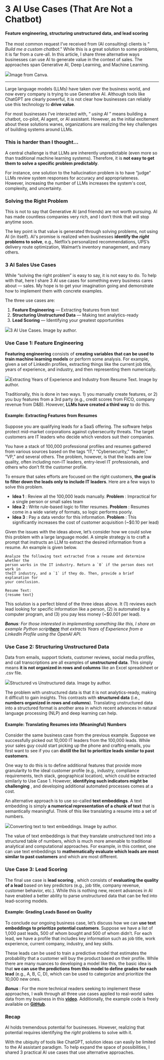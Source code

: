 # 3 AI Use Cases (That Are Not a Chatbot)
#### **Feature engineering, structuring unstructured data, and lead scoring**

The most common request I’ve received from (AI consulting) clients is “ _Build
me a custom chatbot_.” While this is a great solution to some problems, it is
far from a cure-all. In this article, I share three alternative ways
businesses can use AI to generate value in the context of sales. The
approaches span Generative AI, Deep Learning, and Machine Learning.

![](https://cdn-images-1.medium.com/max/800/1*UAA9jQVdqMXnwzYiz8Q53Q.png)Image
from Canva.

* * *

Large language models (LLMs) have taken over the business world, and now every
company is trying to use Generative AI. Although tools like ChatGPT are
clearly powerful, it is not clear how businesses can reliably use this
technology to **drive value**.

For most businesses I’ve interacted with, “ _using AI_ ” means building a
chatbot, co-pilot, AI agent, or AI assistant. However, as the initial
excitement about these solutions wanes, organizations are realizing the key
challenges of building systems around LLMs.

### **This is harder than I thought…**

A central challenge is that LLMs are inherently unpredictable (even more so
than traditional machine learning systems). Therefore, it is **not easy to get
them to solve a specific problem predictably**.

For instance, one solution to the hallucination problem is to have “judge”
LLMs review system responses for accuracy and appropriateness. However,
increasing the number of LLMs increases the system's cost, complexity, and
uncertainty.

### **Solving the Right Problem**

This is not to say that Generative AI (and friends) are not worth pursuing. AI
has made countless companies very rich, and I don’t think that will stop
anytime soon.

The key point is that value is generated through solving problems, not using
AI (in itself). AI's promise is realized when businesses **identify the
_right_ problems to solve**, e.g., Netflix’s personalized recommendations,
UPS’s delivery route optimization, Walmart’s inventory management, and many
others.

### **3 AI Sales Use Cases**

While “solving the right problem” is easy to say, it is not easy to do. To
help with that, here I share 3 AI use cases for something every business cares
about — sales. My hope is to get your imagination going and demonstrate how to
implement them with concrete examples.

The three use cases are:

  1. **Feature Engineering** — Extracting features from text
  2. **Structuring Unstructured Data** — Making text analytics-ready
  3. **Lead Scoring** — Identifying your greatest opportunities

![](https://cdn-images-1.medium.com/max/800/1*oc6qkytffi5EsrofEej9Fg.png)3 AI
Use Cases. Image by author.

### **Use Case 1: Feature Engineering**

**Featuring engineering** consists of **creating variables that can be used to
train machine learning models** or perform some analysis. For example, given a
set of LinkedIn profiles, extracting things like the current job title, years
of experience, and industry, and then representing them numerically.

![](https://cdn-images-1.medium.com/max/800/1*A-QTDzljazKvtaz1xsFryg.png)Extracting Years of
Experience and Industry from Resume Text. Image by author.

Traditionally, this is done in two ways. 1) you manually create features, or
2) you buy features from a 3rd party (e.g., credit scores from FICO, company
revenue from D&B). However, **LLMs have created a third way** to do this.

#### **Example: Extracting Features from Resumes**

Suppose you are qualifying leads for a SaaS offering. The software helps
protect mid-market corporations against cybersecurity threats. The target
customers are IT leaders who decide which vendors suit their companies.

You have a stack of 100,000 professional profiles and resumes gathered from
various sources based on the tags “IT,” “Cybersecurity,” “leader,” “VP,” and
several others. The problem, however, is that the leads are low quality, often
including non-IT leaders, entry-level IT professionals, and others who don’t
fit the customer profile.

To ensure that sales efforts are focused on the right customers, **the goal is
to filter down the leads only to include IT leaders**. Here are a few ways to
solve this problem.

  * **Idea 1** : Review all the 100,000 leads manually. **Problem** : Impractical for a single person or small sales team
  * **Idea 2** : Write rule-based logic to filter resumes. **Problem** : Resumes come in a wide variety of formats, so logic performs poorly.
  * **Idea 3** : Pay a data vendor for this information. **Problem** : This significantly increases the cost of customer acquisition (~$0.10 per lead)

Given the issues with the ideas above, let’s consider how we could solve this
problem with a large language model. A simple strategy is to craft a prompt
that instructs an LLM to extract the desired information from a resume. An
example is given below.

    
    
    Analyze the following text extracted from a resume and determine whether the   
    person works in the IT industry. Return a `0` if the person does not work in   
    theIT industry, and a `1` if they do. Then, provide a brief explanation for   
    your conclusion.  
      
    Resume Text:  
    {resume text}

This solution is a perfect blend of the three ideas above. It (1) reviews each
lead looking for specific information like a person, (2) is automated by a
computer program, and (3) you pay less money (~$0.001 per lead).

**_**Bonus**_**_:_ _For those interested in implementing something like this,
I share an example Python script_[**_here_**](https://youtu.be/3JsgtpX_rpU?si=WG1X-tvKmXLQLkEY&t=446) _that
extracts Years of Experience from a LinkedIn Profile using the OpenAI API._

### **Use Case 2: Structuring Unstructured Data**

Data from emails, support tickets, customer reviews, social media profiles,
and call transcriptions are all examples of **unstructured data**. This simply
means **it is not organized in rows and columns** like an Excel spreadsheet or
.csv file.

![](https://cdn-images-1.medium.com/max/800/1*b_EE6yZg3MsS9cjjYnurwg.png)Structured vs
Unstructured data. Image by author.

The problem with unstructured data is that it is not analytics-ready, making
it difficult to gain insights. This contrasts with **structured data** (i.e.,
**numbers organized in rows and columns**). Translating unstructured data into
a structured format is another area in which recent advances in natural
language processing (NLP) and deep learning can help.

#### **Example: Translating Resumes into (Meaningful) Numbers**

Consider the same business case from the previous example. Suppose we
successfully picked out 10,000 IT leaders from the 100,000 leads. While your
sales guy could start picking up the phone and crafting emails, you first want
to see if you can **distill the list** **to prioritize leads** **similar to
past customers**.

One way to do this is to define additional features that provide more
granularity to the ideal customer profile (e.g., industry, compliance
requirements, tech stack, geographical location), which could be extracted
similarly to Use Case 1. However, **identifying such indicators might be
challenging** , and developing additional automated processes comes at a cost.

An alternative approach is to use so-called **text embeddings**. A text
embedding is simply **a numerical representation of a chunk of text** that is
semantically meaningful. Think of this like translating a resume into a set of
numbers.

![](https://cdn-images-1.medium.com/max/800/1*EcjKnZiksL2Vp01rEsWTKQ.png)Converting text to
text embeddings. Image by author.

The value of text embeddings is that they translate unstructured text into a
structured table of numbers, which is much more amenable to traditional
analytical and computational approaches. For example, in this context, one can
use text embeddings to **mathematically evaluate which leads are most similar
to past customers** and which are most different.

### **Use Case 3: Lead Scoring**

The final use case is **lead scoring** , which consists of **evaluating the
quality of a lead** based on key predictors (e.g., job title, company revenue,
customer behavior, etc.). While this is nothing new, recent advances in AI
have enabled a better ability to parse unstructured data that can be fed into
lead-scoring models.

#### **Example: Grading Leads Based on Quality**

To conclude our ongoing business case, let’s discuss how we can **use text
embeddings to prioritize potential customers**. Suppose we have a list of
1,000 past leads, 500 of whom bought and 500 of whom didn’t. For each lead, we
have a profile that includes key information such as job title, work
experience, current company, industry, and key skills.

These leads can be used to train a predictive model that estimates the
probability that a customer will buy the product based on their profile. While
there are many nuances to developing a model like this, the basic idea is that
**we can use the predictions from this model to define grades for each lead**
(e.g., A, B, C, D), which can be used to categorize and prioritize the 10,000
new ones.

**_**Bonus**_** : For the more technical readers seeking to implement these
approaches, I walk through all three use cases applied to real-world sales
data from my business in this [**video**](https://youtu.be/3JsgtpX_rpU).
Additionally, the example code is freely available on
[**GitHub**](https://github.com/ShawhinT/YouTube-Blog/tree/main/ai-for-business/3-sales-use-cases).

### **Recap**

AI holds tremendous potential for businesses. However, realizing that
potential requires identifying the _right_ problems to solve with it.

With the ubiquity of tools like ChatGPT, solution ideas can easily be limited
to the AI assistant paradigm. To help expand the space of possibilities, I
shared 3 practical AI use cases that use alternative approaches.